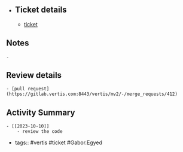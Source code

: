 - ## Ticket details
	- [ticket](https://gitlab.vertis.com:8443/vertis/mv2/-/issues/6955)
## Notes
	-
## Review details
	- [pull request](https://gitlab.vertis.com:8443/vertis/mv2/-/merge_requests/412)
## Activity Summary
	- [[2023-10-10]]
		- review the code
- tags:: #vertis #ticket #Gabor.Egyed
